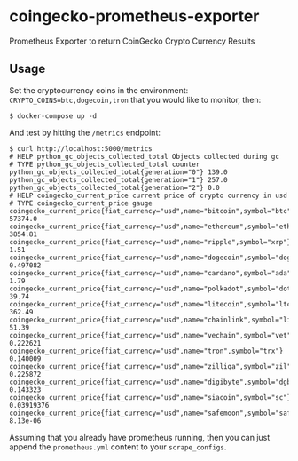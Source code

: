 # coingecko-prometheus-exporter
Prometheus Exporter to return CoinGecko Crypto Currency Results

## Usage

Set the cryptocurrency coins in the environment: `CRYPTO_COINS=btc,dogecoin,tron` that you would like to monitor, then:

```
$ docker-compose up -d
```

And test by hitting the `/metrics` endpoint:

```
$ curl http://localhost:5000/metrics
# HELP python_gc_objects_collected_total Objects collected during gc
# TYPE python_gc_objects_collected_total counter
python_gc_objects_collected_total{generation="0"} 139.0
python_gc_objects_collected_total{generation="1"} 257.0
python_gc_objects_collected_total{generation="2"} 0.0
# HELP coingecko_current_price current price of crypto currency in usd
# TYPE coingecko_current_price gauge
coingecko_current_price{fiat_currency="usd",name="bitcoin",symbol="btc"} 57374.0
coingecko_current_price{fiat_currency="usd",name="ethereum",symbol="eth"} 3854.81
coingecko_current_price{fiat_currency="usd",name="ripple",symbol="xrp"} 1.51
coingecko_current_price{fiat_currency="usd",name="dogecoin",symbol="doge"} 0.497082
coingecko_current_price{fiat_currency="usd",name="cardano",symbol="ada"} 1.79
coingecko_current_price{fiat_currency="usd",name="polkadot",symbol="dot"} 39.74
coingecko_current_price{fiat_currency="usd",name="litecoin",symbol="ltc"} 362.49
coingecko_current_price{fiat_currency="usd",name="chainlink",symbol="link"} 51.39
coingecko_current_price{fiat_currency="usd",name="vechain",symbol="vet"} 0.222621
coingecko_current_price{fiat_currency="usd",name="tron",symbol="trx"} 0.140009
coingecko_current_price{fiat_currency="usd",name="zilliqa",symbol="zil"} 0.225872
coingecko_current_price{fiat_currency="usd",name="digibyte",symbol="dgb"} 0.143323
coingecko_current_price{fiat_currency="usd",name="siacoin",symbol="sc"} 0.03919376
coingecko_current_price{fiat_currency="usd",name="safemoon",symbol="safemoon"} 8.13e-06
```

Assuming that you already have prometheus running, then you can just append the `prometheus.yml` content to your `scrape_configs`. 
